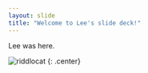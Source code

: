 ```yaml
---
layout: slide
title: "Welcome to Lee's slide deck!"
---
```


Lee was here.

![riddlocat](https://octodex.github.com/images/riddlocat.png)
{: .center}
